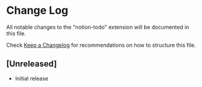# Change Log

All notable changes to the "notion-todo" extension will be documented in this file.

Check [Keep a Changelog](http://keepachangelog.com/) for recommendations on how to structure this file.

## [Unreleased]

- Initial release